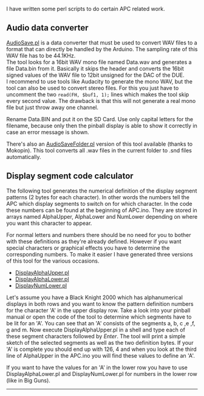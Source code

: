 I have written some perl scripts to do certain APC related work.

## Audio data converter 

[AudioSave.pl](https://github.com/AmokSolderer/APC/blob/master/DOC/Software/AudioSave.pl) is a data converter that must be used to convert WAV files to a format that can directly be handled by the Arduino. The sampling rate of this WAV file has to be 44.1KHz.  
The tool looks for a 16bit WAV mono file named Data.wav and generates a file Data.bin from it. Basically it skips the header and converts the 16bit signed values of the WAV file to 12bit unsigned for the DAC of the DUE.  
I recommend to use tools like Audacity to generate the mono WAV, but the tool can also be used to convert stereo files. For this you just have to uncomment the two `read(FH, $buf1, 1);` lines which makes the tool skip every second value. The drawback is that this will not generate a real mono file but just throw away one channel.

Rename Data.BIN and put it on the SD Card. Use only capital letters for the filename, because only then the pinball display is able to show it correctly in case an error message is shown.

There's also an [AudioSaveFolder.pl](https://github.com/AmokSolderer/APC/blob/master/DOC/Software/AudioSaveFolder.pl) version of this tool available (thanks to Mokopin). This tool converts all .wav files in the current folder to .snd files automatically.

## Display segment code calculator

The following tool generates the numerical definition of the display segment patterns (2 bytes for each character). In other words the numbers tell the APC which display segments to switch on for which character. In the code these numbers can be found at the beginning of APC.ino. They are stored in arrays named AlphaUpper, AlphaLower and NumLower depending on where you want this character to appear.

For normal letters and numbers there should be no need for you to bother with these definitions as they're already defined. However if you want special characters or graphical effects you have to determine the corresponding numbers. To make it easier I have generated three versions of this tool for the various occasions.

* [DisplayAlphaUpper.pl](https://github.com/AmokSolderer/APC/blob/master/DOC/Software/DisplayAlphaUpper.pl) 
* [DisplayAlphaLower.pl](https://github.com/AmokSolderer/APC/blob/master/DOC/Software/DisplayAlphaLower.pl)
* [DisplayNumLower.pl](https://github.com/AmokSolderer/APC/blob/master/DOC/Software/DisplayNumLower.pl)

Let's assume you have a Black Knight 2000 which has alphanumerical displays in both rows and you want to know the pattern definition numbers for the character 'A' in the upper display row. Take a look into your pinball manual or open the code of the tool to determine which segments have to be lit for an 'A'. You can see that an 'A' consists of the segments a, b, c ,e ,f, g and m. Now execute DisplayAlphaUpper.pl in a shell and type each of these segment characters followed by _Enter_. The tool will print a simple sketch of the selected segments as well as the two definition bytes. If your 'A' is complete you should end up with 126, 4 and when you look at the third line of AlphaUpper in the APC.ino you will find these values to define an 'A'.

If you want to have the values for an 'A' in the lower row you have to use DisplayAlphaLower.pl and DisplayNumLower.pl for numbers in the lower row (like in Big Guns).

***